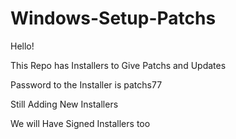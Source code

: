# Windows-Setup-Patchs

Hello!

This Repo has Installers to Give Patchs and Updates

Password to the Installer is patchs77

Still Adding New Installers

We will Have Signed Installers too
